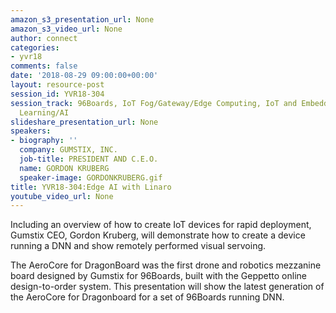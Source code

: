 ```yaml
---
amazon_s3_presentation_url: None
amazon_s3_video_url: None
author: connect
categories:
- yvr18
comments: false
date: '2018-08-29 09:00:00+00:00'
layout: resource-post
session_id: YVR18-304
session_track: 96Boards, IoT Fog/Gateway/Edge Computing, IoT and Embedded, Machine
  Learning/AI
slideshare_presentation_url: None
speakers:
- biography: ''
  company: GUMSTIX, INC.
  job-title: PRESIDENT AND C.E.O.
  name: GORDON KRUBERG
  speaker-image: GORDONKRUBERG.gif
title: YVR18-304:Edge AI with Linaro
youtube_video_url: None
---
```


Including an overview of how to create IoT devices for rapid deployment, Gumstix CEO, Gordon Kruberg, will demonstrate how to create a device running a DNN and show remotely performed visual servoing. 

The AeroCore for DragonBoard was the first drone and robotics mezzanine board designed by Gumstix for 96Boards, built with the Geppetto online design-to-order system.  This presentation will show the latest generation of the AeroCore for Dragonboard for a set of 96Boards running DNN.